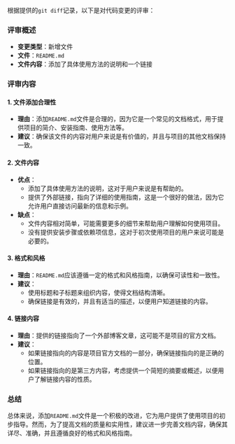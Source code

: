根据提供的`git diff`记录，以下是对代码变更的评审：

### 评审概述
- **变更类型**：新增文件
- **文件**：`README.md`
- **文件内容**：添加了具体使用方法的说明和一个链接

### 评审内容

#### 1. 文件添加合理性
- **理由**：添加`README.md`文件是合理的，因为它是一个常见的文档格式，用于提供项目的简介、安装指南、使用方法等。
- **建议**：确保该文件的内容对用户来说是有价值的，并且与项目的其他文档保持一致。

#### 2. 文件内容
- **优点**：
  - 添加了具体使用方法的说明，这对于用户来说是有帮助的。
  - 提供了外部链接，指向了详细的使用指南，这是一个很好的做法，因为它允许用户直接访问最新的信息和示例。
- **缺点**：
  - 文件内容相对简单，可能需要更多的细节来帮助用户理解如何使用项目。
  - 没有提供安装步骤或依赖项信息，这对于初次使用项目的用户来说可能是必要的。

#### 3. 格式和风格
- **理由**：`README.md`应该遵循一定的格式和风格指南，以确保可读性和一致性。
- **建议**：
  - 使用标题和子标题来组织内容，使得文档结构清晰。
  - 确保链接是有效的，并且有适当的描述，以便用户知道链接的内容。

#### 4. 链接内容
- **理由**：提供的链接指向了一个外部博客文章，这可能不是项目的官方文档。
- **建议**：
  - 如果链接指向的内容是项目官方文档的一部分，确保链接指向的是正确的位置。
  - 如果链接指向的是第三方内容，考虑提供一个简短的摘要或概述，以便用户了解链接内容的性质。

### 总结
总体来说，添加`README.md`文件是一个积极的改进，它为用户提供了使用项目的初步指导。然而，为了提高文档的质量和实用性，建议进一步完善文档内容，确保其详尽、准确，并且遵循良好的格式和风格指南。